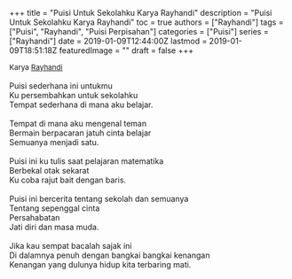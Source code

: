 +++
title = "Puisi Untuk Sekolahku Karya Rayhandi"
description = "Puisi Untuk Sekolahku Karya Rayhandi"
toc = true
authors = ["Rayhandi"]
tags = ["Puisi", "Rayhandi", "Puisi Perpisahan"]
categories = ["Puisi"]
series = ["Rayhandi"]
date = 2019-01-09T12:44:00Z
lastmod = 2019-01-09T18:51:18Z
featuredImage = ""
draft = false
+++

<div style="text-align: justify;">
<div style="font-size: small;">Karya <a href="/authors/rayhandi/" target="_blank">Rayhandi</a></div><br />
Puisi sederhana ini untukmu<br />Ku persembahkan untuk sekolahku<br />Tempat sederhana di mana aku belajar.<br /><br />Tempat di mana aku mengenal teman <br />Bermain berpacaran jatuh cinta belajar<br />Semuanya menjadi satu.<br /><br />Puisi ini ku tulis saat pelajaran matematika<br />Berbekal otak sekarat<br />Ku coba rajut bait dengan baris.<br /><br />Puisi ini bercerita tentang sekolah dan semuanya<br />Tentang sepenggal cinta<br />Persahabatan<br />Jati diri dan masa muda.<br /><br />Jika kau sempat bacalah sajak ini<br />Di dalamnya penuh dengan bangkai bangkai kenangan <br />Kenangan yang dulunya hidup kita terbaring mati.</div>
